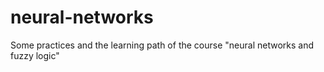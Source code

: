 # neural-networks
Some practices and the learning path of the course "neural networks and fuzzy logic"
